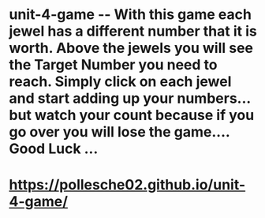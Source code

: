 # unit-4-game -- With this game each jewel has a different number that it is worth. Above the jewels you will see the Target Number you need to reach. Simply click on each jewel and start adding up your numbers... but watch your count because if you go over you will lose the game....  Good Luck ... 

# https://pollesche02.github.io/unit-4-game/